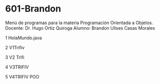 # 601-Brandon

Menú de programas para la materia Programación Orientada a Objetos.
Docente: Dr. Hugo Ortiz Quiroga 
Alumno: Brandon Ulises Casas Morales 

1 HolaMundo.java

2 V1Trifiv

3 V2 Trifi

4 V3TRIFIV

5 V4TRIFIV POO
